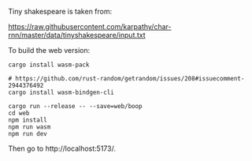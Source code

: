 Tiny shakespeare is taken from:

https://raw.githubusercontent.com/karpathy/char-rnn/master/data/tinyshakespeare/input.txt

To build the web version:

```
cargo install wasm-pack

# https://github.com/rust-random/getrandom/issues/208#issuecomment-2944376492
cargo install wasm-bindgen-cli

cargo run --release -- --save=web/boop
cd web
npm install
npm run wasm
npm run dev
```

Then go to http://localhost:5173/.
